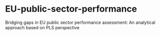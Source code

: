 # EU-public-sector-performance
Bridging gaps in EU public sector performance assessment: An analytical approach based on PLS perspective
